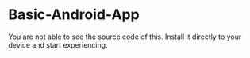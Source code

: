 # Basic-Android-App
You are not able to see the source code of this.
Install it directly to your device and start experiencing.
